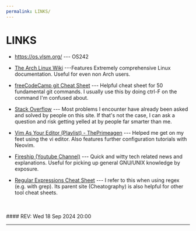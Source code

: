```yaml
---
permalink: LINKS/
---
```


# LINKS

* <https://os.vlsm.org/> --- OS242
* [The Arch Linux Wiki](https://wiki.archlinux.org/title/Main_page) ---Features Extremely comprehensive Linux documentation. Useful for even non Arch users.

* [freeCodeCamp git Cheat Sheet](https://www.freecodecamp.org/news/git-cheat-sheet/) --- Helpful cheat sheet for 50 fundamental git commands. I usually use this by doing ctrl-F on the command I'm confused about.

* [Stack Overflow](https://stackoverflow.com) --- Most problems I encounter have already been asked and solved by people on this site. If that's not the case, I can ask a question and risk getting yelled at by people far smarter than me. 

* [Vim As Your Editor (Playlist) - ThePrimeagen](https://www.youtube.com/watch?v=X6AR2RMB5tE&list=PLm323Lc7iSW_wuxqmKx_xxNtJC_hJbQ7R) --- Helped me get on my feet using the vi editor. Also features further configuration tutorials with Neovim.

* [Fireship (Youtube Channel)](https://www.youtube.com/@Fireship) --- Quick and witty tech related news and explanations. Useful for picking up general GNU/UNIX knowledge by exposure.

* [Regular Expressions Cheat Sheet](https://cheatography.com/davechild/cheat-sheets/regular-expressions/) --- I refer to this when using regex (e.g. with grep). Its parent site (Cheatography) is also helpful for other tool cheat sheets.
<br>
<br>
#### REV: Wed 18 Sep 2024 20:00
<hr>



